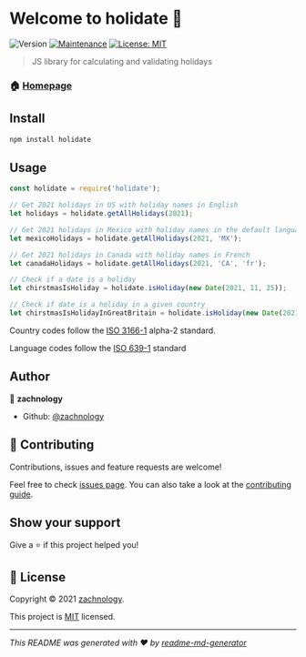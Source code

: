 # Welcome to holidate 📅
![Version](https://img.shields.io/badge/version-0.0.1-blue.svg?cacheSeconds=2592000)
[![Maintenance](https://img.shields.io/badge/Maintained%3F-yes-green.svg)](https://github.com/zachnology/holidate/graphs/commit-activity)
[![License: MIT](https://img.shields.io/github/license/zachnology/holidate)](https://github.com/zachnology/holidate/blob/master/LICENSE)

> JS library for calculating and validating holidays

### 🏠 [Homepage](https://github.com/zachnology/holidate#readme)

## Install

```sh
npm install holidate
```

## Usage
```js
const holidate = require('holidate');

// Get 2021 holidays in US with holiday names in English
let holidays = holidate.getAllHolidays(2021);

// Get 2021 holidays in Mexico with holiday names in the default language
let mexicoHolidays = holidate.getAllHolidays(2021, 'MX');

// Get 2021 holidays in Canada with holiday names in French
let canadaHolidays = holidate.getAllHolidays(2021, 'CA', 'fr');

// Check if a date is a holiday
let chirstmasIsHoliday = holidate.isHoliday(new Date(2021, 11, 25));

// Check if date is a holiday in a given country
let chirstmasIsHolidayInGreatBritain = holidate.isHoliday(new Date(2021, 11, 25), 'GB');
```

Country codes follow the [ISO 3166-1](https://en.wikipedia.org/wiki/ISO_3166-1_alpha-2) alpha-2 standard.

Language codes follow the [ISO 639-1](https://en.wikipedia.org/wiki/List_of_ISO_639-1_codes) standard

## Author

👤 **zachnology**

* Github: [@zachnology](https://github.com/zachnology)

## 🤝 Contributing

Contributions, issues and feature requests are welcome!

Feel free to check [issues page](https://github.com/zachnology/holidate/issues). You can also take a look at the [contributing guide](https://github.com/zachnology/holidate/blob/master/CONTRIBUTING.md).

## Show your support

Give a ⭐️ if this project helped you!


## 📝 License

Copyright © 2021 [zachnology](https://github.com/zachnology).

This project is [MIT](https://github.com/zachnology/holidate/blob/master/LICENSE) licensed.

***
_This README was generated with ❤️ by [readme-md-generator](https://github.com/kefranabg/readme-md-generator)_